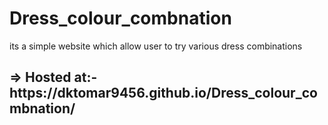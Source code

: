 # Dress_colour_combnation
its a simple website which allow user to try various dress combinations

<h2>=> Hosted at:- https://dktomar9456.github.io/Dress_colour_combnation/</h2>

